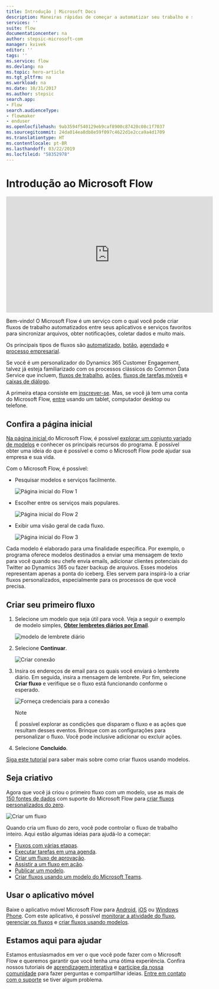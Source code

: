 ```yaml
---
title: Introdução | Microsoft Docs
description: Maneiras rápidas de começar a automatizar seu trabalho e sua vida com o Microsoft Flow
services: ''
suite: flow
documentationcenter: na
author: stepsic-microsoft-com
manager: kvivek
editor: ''
tags: ''
ms.service: flow
ms.devlang: na
ms.topic: hero-article
ms.tgt_pltfrm: na
ms.workload: na
ms.date: 10/31/2017
ms.author: stepsic
search.app:
- Flow
search.audienceType:
- flowmaker
- enduser
ms.openlocfilehash: 9ab3594f540129eb9caf8900c87420c08c1f7037
ms.sourcegitcommit: 24da014ea8db8e59f097c4622d1e2cca9a4d1709
ms.translationtype: HT
ms.contentlocale: pt-BR
ms.lasthandoff: 03/22/2019
ms.locfileid: "58352978"
---
```

# <a name="get-started-with-microsoft-flow"></a>Introdução ao Microsoft Flow #

<iframe width="560" height="315" src="https://www.youtube.com/embed/iMteXfAvDSE?list=PL8nfc9haGeb55I9wL9QnWyHp3ctU2_ThF" frameborder="0" allowfullscreen></iframe>

Bem-vindo! O Microsoft Flow é um serviço com o qual você pode criar fluxos de trabalho automatizados entre seus aplicativos e serviços favoritos para sincronizar arquivos, obter notificações, coletar dados e muito mais.

Os principais tipos de fluxos são [automatizado](get-started-logic-flow.md), [botão](introduction-to-button-flows.md), [agendado](run-scheduled-tasks.md) e [processo empresarial](business-process-flows-overview.md).

Se você é um personalizador do Dynamics 365 Customer Engagement, talvez já esteja familiarizado com os processos clássicos do Common Data Service que incluem, [fluxos de trabalho](configure-workflow-steps.md), [ações](create-actions.md), [fluxos de tarefas móveis](create-mobile-task-flow.md) e [caixas de diálogo](use-cds-for-apps-dialogs.md).

A primeira etapa consiste em [inscrever-se](sign-up-sign-in.md). Mas, se você já tem uma conta do Microsoft Flow, [entre](https://flow.microsoft.com/signin) usando um tablet, computador desktop ou telefone.

## <a name="check-out-the-start-page"></a>Confira a página inicial ##

[Na página inicial ](https://flow.microsoft.com) do Microsoft Flow, é possível [explorar um conjunto variado de modelos](https://flow.microsoft.com/templates) e conhecer os principais recursos do programa. É possível obter uma ideia do que é possível e como o Microsoft Flow pode ajudar sua empresa e sua vida.

Com o Microsoft Flow, é possível:

- Pesquisar modelos e serviços facilmente.

    ![Página inicial do Flow 1](./media/getting-started/flowhome1.png)

- Escolher entre os serviços mais populares.

    ![Página inicial do Flow 2](./media/getting-started/flowhome2.png)

- Exibir uma visão geral de cada fluxo.

    ![Página inicial do Flow 3](./media/getting-started/flowhome3.png)

Cada modelo é elaborado para uma finalidade específica. Por exemplo, o programa oferece modelos destinados a enviar uma mensagem de texto para você quando seu chefe envia emails, adicionar clientes potenciais do Twitter ao Dynamics 365 ou fazer backup de arquivos. Esses modelos representam apenas a ponta do iceberg. Eles servem para inspirá-lo a criar fluxos personalizados, especialmente para os processos de que você precisa.

## <a name="create-your-first-flow"></a>Criar seu primeiro fluxo ##

1. Selecione um modelo que seja útil para você. Veja a seguir o exemplo de modelo simples, [**Obter lembretes diários por Email**](https://flow.microsoft.com/galleries/public/templates/45a3399aa29345308f08b6db0a9c85b9/).

    ![modelo de lembrete diário](./media/getting-started/template-details.png)

1. Selecione **Continuar**.

    ![Criar conexão](./media/getting-started/create-connection.png)

1. Insira os endereços de email para os quais você enviará o lembrete diário. Em seguida, insira a mensagem de lembrete. Por fim, selecione **Criar fluxo** e verifique se o fluxo está funcionando conforme o esperado.

    ![Forneça credenciais para a conexão](./media/getting-started/configure-email-details.png)

    > [!NOTE]
    > É possível explorar as condições que disparam o fluxo e as ações que resultam desses eventos. Brinque com as configurações para personalizar o fluxo. Você pode inclusive adicionar ou excluir ações.

1. Selecione **Concluído**.

[Siga este tutorial](get-started-logic-template.md) para saber mais sobre como criar fluxos usando modelos.

## <a name="get-creative"></a>Seja criativo ##

Agora que você já criou o primeiro fluxo com um modelo, use as mais de [150 fontes de dados](https://flow.microsoft.com/connectors/) com suporte do Microsoft Flow para [criar fluxos personalizados do zero](get-started-logic-flow.md).

![Criar um fluxo](./media/getting-started/build-a-flow.png)

Quando cria um fluxo do zero, você pode controlar o fluxo de trabalho inteiro. Aqui estão algumas ideias para ajudá-lo a começar:

- [Fluxos com várias etapas](multi-step-logic-flow.md).
- [Executar tarefas em uma agenda](run-scheduled-tasks.md).
- [Criar um fluxo de aprovação](wait-for-approvals.md).
- [Assistir a um fluxo em ação](see-a-flow-run.md).
- [Publicar um modelo](publish-a-template.md).
- [Criar fluxos usando um modelo do Microsoft Teams](https://flow.microsoft.com/connectors/shared_teams/microsoft-teams/).

## <a name="use-the-mobile-app"></a>Usar o aplicativo móvel ##

Baixe o aplicativo móvel Microsoft Flow para [Android](https://aka.ms/flowmobiledocsandroid), [iOS](https://aka.ms/flowmobiledocsios) ou [Windows Phone](https://aka.ms/flowmobilewindows). Com este aplicativo, é possível [monitorar a atividade do fluxo](mobile-monitor-activity.md), [gerenciar os fluxos](mobile-manage-flows.md) e [criar fluxos usando modelos](mobile-create-flow.md).

## <a name="were-here-to-help"></a>Estamos aqui para ajudar ##

Estamos entusiasmados em ver o que você pode fazer com o Microsoft Flow e queremos garantir que você tenha uma ótima experiência. Confira nossos tutoriais de [aprendizagem interativa](https://flow.microsoft.com/guided-learning/) e [participe da nossa comunidade](http://go.microsoft.com/fwlink/?LinkID=787467) para fazer perguntas e compartilhar ideias. [Entre em contato com o suporte](http://go.microsoft.com/fwlink/?LinkID=787479) se tiver algum problema.
